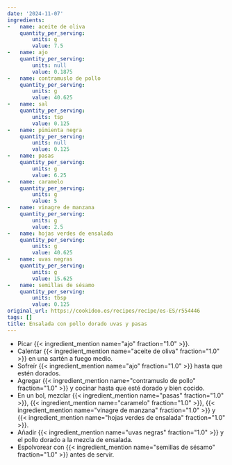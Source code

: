 ```yaml
---
date: '2024-11-07'
ingredients:
-   name: aceite de oliva
    quantity_per_serving:
        units: g
        value: 7.5
-   name: ajo
    quantity_per_serving:
        units: null
        value: 0.1875
-   name: contramuslo de pollo
    quantity_per_serving:
        units: g
        value: 40.625
-   name: sal
    quantity_per_serving:
        units: tsp
        value: 0.125
-   name: pimienta negra
    quantity_per_serving:
        units: null
        value: 0.125
-   name: pasas
    quantity_per_serving:
        units: g
        value: 6.25
-   name: caramelo
    quantity_per_serving:
        units: g
        value: 5
-   name: vinagre de manzana
    quantity_per_serving:
        units: g
        value: 2.5
-   name: hojas verdes de ensalada
    quantity_per_serving:
        units: g
        value: 40.625
-   name: uvas negras
    quantity_per_serving:
        units: g
        value: 15.625
-   name: semillas de sésamo
    quantity_per_serving:
        units: tbsp
        value: 0.125
original_url: https://cookidoo.es/recipes/recipe/es-ES/r554446
tags: []
title: Ensalada con pollo dorado uvas y pasas
---
```


- Picar {{< ingredient_mention name="ajo" fraction="1.0" >}}.
- Calentar {{< ingredient_mention name="aceite de oliva" fraction="1.0" >}} en una sartén a fuego medio.
- Sofreír {{< ingredient_mention name="ajo" fraction="1.0" >}} hasta que estén dorados.
- Agregar {{< ingredient_mention name="contramuslo de pollo" fraction="1.0" >}} y cocinar hasta que esté dorado y bien cocido.
- En un bol, mezclar {{< ingredient_mention name="pasas" fraction="1.0" >}}, {{< ingredient_mention name="caramelo" fraction="1.0" >}}, {{< ingredient_mention name="vinagre de manzana" fraction="1.0" >}} y {{< ingredient_mention name="hojas verdes de ensalada" fraction="1.0" >}}.
- Añadir {{< ingredient_mention name="uvas negras" fraction="1.0" >}} y el pollo dorado a la mezcla de ensalada.
- Espolvorear con {{< ingredient_mention name="semillas de sésamo" fraction="1.0" >}} antes de servir.